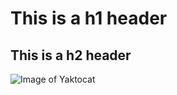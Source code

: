 # This is a h1 header
## This is a h2 header

![Image of Yaktocat](https://octodex.github.com/images/yaktocat.png)
